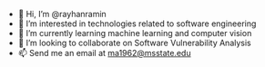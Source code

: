 - 👋 Hi, I’m @rayhanramin
- 👀 I’m interested in technologies related to software engineering
- 🌱 I’m currently learning machine learning and computer vision
- 💞️ I’m looking to collaborate on Software Vulnerability Analysis
- 📫 Send me an email at ma1962@msstate.edu

<!---
rayhanramin/rayhanramin is a ✨ special ✨ repository because its `README.md` (this file) appears on your GitHub profile.
You can click the Preview link to take a look at your changes.
--->
